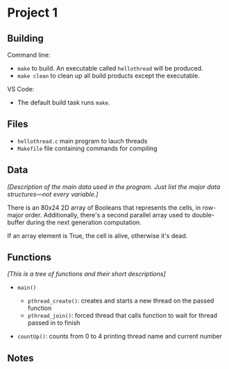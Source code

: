 # Project 1

## Building

Command line:

* `make` to build. An executable called `hellothread` will be produced.
* `make clean` to clean up all build products except the executable.

VS Code:

* The default build task runs `make`.

## Files

* `hellothread.c` main program to lauch threads
* `Makefile` file containing commands for compiling

## Data

_[Description of the main data used in the program. Just list the major
data structures—not every variable.]_

There is an 80x24 2D array of Booleans that represents the cells, in
row-major order. Additionally, there's a second parallel array used to
double-buffer during the next generation computation.

If an array element is True, the cell is alive, otherwise it's dead.

## Functions

_[This is a tree of functions and their short descriptions]_

* `main()`
  * `pthread_create()`: creates and starts a new thread on the passed function
  * `pthread_join()`: forced thread that calls function to wait for thread passed in to finish

* `countUp()`: counts from 0 to 4 printing thread name and current number

## Notes

